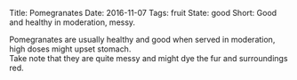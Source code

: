Title: Pomegranates
Date: 2016-11-07
Tags: fruit
State: good
Short: Good and healthy in moderation, messy.

Pomegranates are usually healthy and good when served in moderation, high doses might upset stomach.   
Take note that they are quite messy and might dye the fur and surroundings red.
